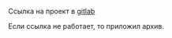 Ссылка на проект в [gitlab](https://gitlab.informatics.ru/2021-2022/online/s101/group-05/pacman)

Если ссылка не работает, то приложил архив.
